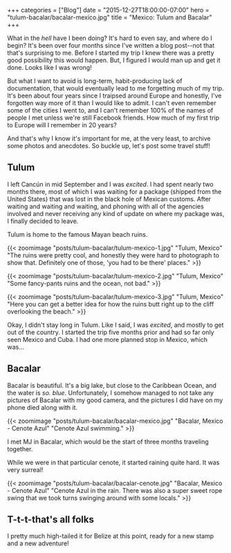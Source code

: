 +++
categories = ["Blog"]
date = "2015-12-27T18:00:00-07:00"
hero = "tulum-bacalar/bacalar-mexico.jpg"
title = "Mexico: Tulum and Bacalar"
+++

What in the *hell* have I been doing? It's hard to even say, and where do I begin? It's been over four months since I've written a blog post--not that that's surprising to me. Before I started my trip I knew there was a pretty good possibility this would happen. But, I figured I would man up and get it done. Looks like I was wrong!

But what I want to avoid is long-term, habit-producing lack of documentation, that would eventually lead to me forgetting much of my trip. It's been about four years since I traipsed around Europe and honestly, I've forgotten way more of it than I would like to admit. I can't even remember some of the cities I went to, and I can't remember 100% of the names of people I met unless we're still Facebook friends. How much of my first trip to Europe will I remember in 20 years?

And that's why I know it's important for me, at the very least, to archive some photos and anecdotes. So buckle up, let's post some travel stuff!

## Tulum

I left Cancún in mid September and I was *excited*. I had spent nearly two months there, most of which I was waiting for a package (shipped from the United States) that was lost in the black hole of Mexican customs. After waiting and waiting and waiting, and phoning with all of the agencies involved and never receiving any kind of update on where my package was, I finally decided to leave.

Tulum is home to the famous Mayan beach ruins.

{{< zoomimage "posts/tulum-bacalar/tulum-mexico-1.jpg" "Tulum, Mexico" "The ruins were pretty cool, and honestly they were hard to photograph to show that. Definitely one of those, 'you had to be there' places." >}}

{{< zoomimage "posts/tulum-bacalar/tulum-mexico-2.jpg" "Tulum, Mexico" "Some fancy-pants ruins and the ocean, not bad." >}}

{{< zoomimage "posts/tulum-bacalar/tulum-mexico-3.jpg" "Tulum, Mexico" "Here you can get a better idea for how the ruins butt right up to the cliff overlooking the beach." >}}

Okay, I didn't stay long in Tulum. Like I said, I was *excited*, and mostly to get out of the country. I started the trip five months prior and had so far only seen Mexico and Cuba. I had one more planned stop in Mexico, which was...

## Bacalar

Bacalar is beautiful. It's a big lake, but close to the Caribbean Ocean, and the water is *so. blue.* Unfortunately, I somehow managed to not take any pictures of Bacalar with my good camera, and the pictures I did have on my phone died along with it.

{{< zoomimage "posts/tulum-bacalar/bacalar-mexico.jpg" "Bacalar, Mexico - Cenote Azul" "Cenote Azul swimming." >}}

I met MJ in Bacalar, which would be the start of three months traveling together.

While we were in that particular cenote, it started raining quite hard. It was very surreal!

{{< zoomimage "posts/tulum-bacalar/bacalar-cenote.jpg" "Bacalar, Mexico - Cenote Azul" "Cenote Azul in the rain. There was also a super sweet rope swing that we took turns swinging around with some locals." >}}

## T-t-t-that's all folks

I pretty much high-tailed it for Belize at this point, ready for a new stamp and a new adventure!
